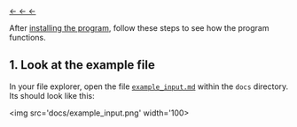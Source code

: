 [← ← ←](../../../#full-usage)

After [installing the program](docs/installation.md), follow these steps to see how the program functions.

## 1. Look at the example file
In your file explorer, open the file [`example_input.md`](docs/example_input.md) within the `docs` directory. Its should look like this:

<img src='docs/example_input.png' width='100>
